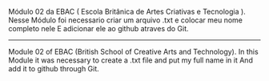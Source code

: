 Módulo 02 da EBAC ( Escola Britânica de Artes Criativas e Tecnologia ).
Nesse Módulo foi necessario criar um arquivo .txt e colocar meu nome completo nele
E adicionar ele ao github atraves do Git.

-----

Module 02 of EBAC (British School of Creative Arts and Technology).
In this Module it was necessary to create a .txt file and put my full name in it
And add it to github through Git.